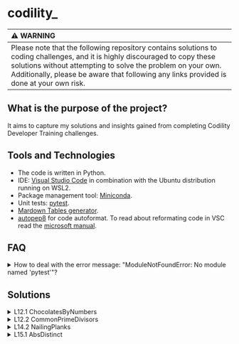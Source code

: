 # codility_

| :warning: WARNING          |
|:---------------------------|
|Please note that the following repository contains solutions to coding challenges, and it is highly discouraged to copy these solutions without attempting to solve the problem on your own. Additionally, please be aware that following any links provided is done at your own risk.|



## What is the purpose of the project?

It aims to capture my solutions and insights gained from completing Codility Developer Training challenges.

## Tools and Technologies

- The code is written in Python.
- IDE: [Visual Studio Code](https://code.visualstudio.com/docs)  in combination with the Ubuntu distribution running on WSL2.
- Package management tool: [Miniconda](https://docs.conda.io/en/latest/miniconda.html).
- Unit tests:  [pytest](https://docs.pytest.org/en/7.2.x/).
- [Mardown Tables generator](https://www.tablesgenerator.com/).
- [autopep8](https://github.com/hhatto/autopep8) for code autoformat. To read about reformating code in VSC read the [microsoft manual](https://learn.microsoft.com/en-us/visualstudio/python/formatting-python-code).

## FAQ
<details>
<summary>How to deal with the error message: "ModuleNotFoundError: No module named 'pytest'"? </summary>

In vscode "use the Python: Select Interpreter command from the Command Palette (Ctrl+Shift+P)" to activate interpereper of proper environements. For more information read the [vscode documentation](https://code.visualstudio.com/docs/python/environments).
</details>
  
## Solutions
<details>
<summary>L12.1 ChocolatesByNumbers</summary>
  
### Task
A certain number of chocolates are arranged in a circle, and you start eating chocolates by taking specific steps around the circle. After each chocolate is eaten, it is replaced by a wrapper. You are asked to determine how many chocolates you can eat before you encounter the first wrapper by applying the Euclidean algorithm.
  
### Ideas and Solution
First thing to notice is the fact that the first wrapper encountered will be from the first eaten chocolate. Therefore, we aim to land in the start position.

Second, for the given number of chocolates L and the step increment S, the next candidate chocolate to be eaten is given by the equation `(0 + i*S) mod L`, where `i` is the current turn. This gives us an equation to solve: `(0 + i*S) mod L = 0`, which simplifies to `i*S = k*L`, where k is a positive integer. Now, there are two important constraints: `i` must be an integer value, and it also must be minimal. The only factor we can control is `k`.

We could set `k` to be equal to `S`, which would make `i` to be integer; However, it would be maximized. Instead, we aim to keep the denominator as large as possible. For that reason, assuming `S = s*gcd(S, L)`, we set `k = s`.  `i = (s*L)/(s*gcd(S, L))`, which leads to `i = L/gcd(S, L)` to be an integer and minimal.
</details>

<details>
<summary>L12.2 CommonPrimeDivisors</summary>
  
### Task
The task is to calculate the number of pairs that have the exact same set of prime factors by using either the greatest common divisor (gcd) or the least common multiple (lcm).
### Ideas and Solution
The first thing to notice is that for the given two numbers, the gcd is the product of all common prime factors for the numbers taken with the smallest power. For example, for `(2**2 * 3**11)` and `(2**4 * 3**2)`, the gcd is `(2**2 * 3**2)`.

The ideas is to "fully exclude" common factors out of the given numbers and then check if there is some uncommon part left. Devision enables us to exclude common minimum,, but there is potentially some rest left. Considert the example, `a=(2**1 * 3**2)` and `b=(2**2 * 3**1)`, then the `gcd(a,b)=(2**1 * 3**1)`, the devision by `gcd(a,b)` leaves us with `ra=3` anb `rb=2`. Even if the given numbers have common set of prime factors, we cannot conclude that yet.

To overcome this problem, we need to take an additional step and exclude the common factors between `rest`, the remainder of the division, and `gcd(a,b)` by finding the `gcd(rest, g)`. We repeat this step until the remainder is 1, which means that `gcd(a,b)` has included all the factors that were part of the number, or until `gcd(rest>1, g)` is greater than 1, which means that the original number (a and/or b) contains some uncommon factors that were not present in `gcd(a,b)`. This process must be done for both numbers.

### Conclusion
- The gcd is the product of common prime factors taken with the smallest power. 
- To completely exclude common factors "hidden" in `g=gcd(a,b)`, we need to use devision along with the gcd between the remainder of the division and g.
</details>
  
<details>
<summary>L14.2 NailingPlanks</summary>
  
### Task
The task is to determine the minimum number of nails needed to mount all the given planks according to the provided nailing sequence. You are given two lists that specify the starting and ending positions of each plank, as well as a list that specifies the order in which the planks should be nailed.

### Ideas
The goal is to use the Binary Search(BS) algorithm to optimize the solution. Here are some possible options:
A) Use BS to search for the exact number of nails required. The problem with this approach is that validating each candidate number will result in repeated calculations.
B) Use BS to find a nail that matches an interval and has the smallest position among all other nails matching the interval. Then, iterate through the nails sequentially to find the one with the smallest id.

### Conclusion
- Solution B. Score: 62%. =(
</details>
  
<details>
<summary>L15.1 AbsDistinct</summary>
  
### Task
The goal is to apply the caterpillar method to find distinct absolute value in the given sorted list of integers.
### Ideas and Solution
The Caterpillar method (CM) enables traversal of absolute values in a given list from largest to smallest, ensuring that each value is visited exactly once. CM requires two pointers (integers), which I set to point to either end of the list. In each iteration step, exactly one decision is made: whether to count the value with the largest absolute value (which I call "current") or not, if it is a duplicate. Afterward, the pointer for the current value should be adjusted.

The fact that each position is visited exactly once in descending order of absolute values means that dealing with duplicates requires only knowledge of the value of the previous "current" value.

### Example
Given the list:  [-20,5,10,20,20]

| itteration | 0    | 1  | 2   | 3   | 4  |
|------------|------|----|-----|-----|----|
| previous   | None | 20 | 20  | -20 | 10 |
| current    | 20   | 20 | -20 | 10  | 5  |
| counter    | +1   | +0 | +0  | +1  | +1 |

Result: 3

Notice, how the comparison between previous and current influences the counter. Also, the absolute values of "current" are ordered in descending order.

### Conclusion
- The Caterpillar method is a technique that can be used to traverse a sorted list of integers in descending order of absolute value.
- Each step can be abstracted as a pair of integers (a,b); In each step an integere with the biggest absolute value is changed.
</details>
